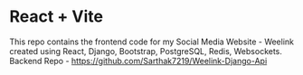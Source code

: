 # React + Vite

This repo contains the frontend code for my Social Media Website - Weelink created using React, Django, Bootstrap, PostgreSQL, Redis, Websockets.
Backend Repo - https://github.com/Sarthak7219/Weelink-Django-Api


